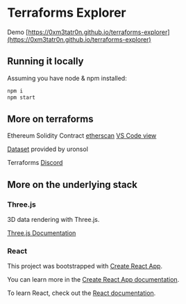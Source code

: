 # Terraforms Explorer

Demo [https://0xm3tatr0n.github.io/terraforms-explorer](https://0xm3tatr0n.github.io/terraforms-explorer)

## Running it locally

Assuming you have node & npm installed:

```bash
npm i
npm start

```

## More on terraforms

Ethereum Solidity Contract [etherscan](https://etherscan.io/address/0x4e1f41613c9084fdb9e34e11fae9412427480e56#code) [VS Code view](https://etherscan.deth.net/address/0x4e1f41613c9084fdb9e34e11fae9412427480e56#code)

[Dataset](https://github.com/uronsol/terraforms-full-metadata) provided by uronsol

Terraforms [Discord](https://discord.gg/PM4nRq4e)

## More on the underlying stack

### Three.js

3D data rendering with Three.js.

[Three.js Documentation](https://threejs.org/docs/index.html#manual/en/introduction/Creating-a-scene)

### React

This project was bootstrapped with [Create React App](https://github.com/facebook/create-react-app).

You can learn more in the [Create React App documentation](https://facebook.github.io/create-react-app/docs/getting-started).

To learn React, check out the [React documentation](https://reactjs.org/).

